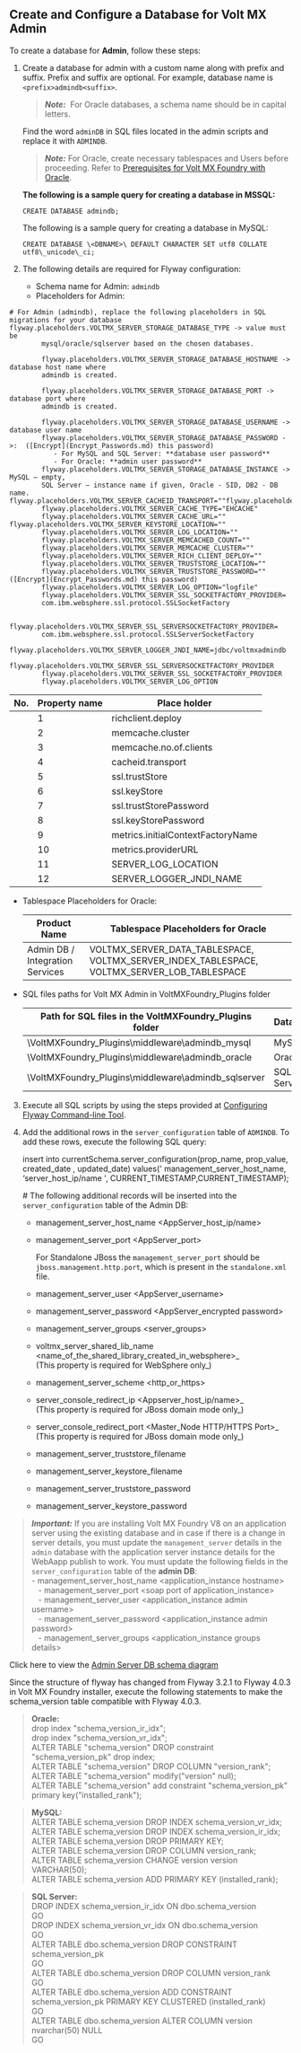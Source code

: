                               

Create and Configure a Database for Volt MX Admin
-------------------------------------------------

To create a database for **Admin**, follow these steps:

1.  Create a database for admin with a custom name along with prefix and suffix. Prefix and suffix are optional. For example, database name is `<prefix>admindb<suffix>`.
    
    > **_Note:_**  For Oracle databases, a schema name should be in capital letters.  
      
    Find the word `adminDB` in SQL files located in the admin scripts and replace it with `ADMINDB`.
    
    > **_Note:_** For Oracle, create necessary tablespaces and Users before proceeding. Refer to [Prerequisites for Volt MX Foundry with Oracle](Database_Prerequsites.md#prerequisites-for-volt-mx-foundry-with-oracle).
    
    **The following is a sample query for creating a database in MSSQL:**
    
    `CREATE DATABASE admindb;`
    
    The following is a sample query for creating a database in MySQL:
    
    `CREATE DATABASE \<DBNAME>\ DEFAULT CHARACTER SET utf8 COLLATE utf8\_unicode\_ci;`
    
2.  The following details are required for Flyway configuration:
    
    *   Schema name for Admin: `admindb`
    *   Placeholders for Admin:
```
# For Admin (admindb), replace the following placeholders in SQL migrations for your database flyway.placeholders.VOLTMX_SERVER_STORAGE_DATABASE_TYPE -> value must be 
        mysql/oracle/sqlserver based on the chosen databases.
        
        flyway.placeholders.VOLTMX_SERVER_STORAGE_DATABASE_HOSTNAME -> database host name where 
        admindb is created.
        
        flyway.placeholders.VOLTMX_SERVER_STORAGE_DATABASE_PORT -> database port where 
        admindb is created.
        
        flyway.placeholders.VOLTMX_SERVER_STORAGE_DATABASE_USERNAME -> database user name
        flyway.placeholders.VOLTMX_SERVER_STORAGE_DATABASE_PASSWORD ->:  ([Encrypt](Encrypt_Passwords.md) this password)
           - For MySQL and SQL Server: **database user password** 
           - For Oracle: **admin user password** 
        flyway.placeholders.VOLTMX_SERVER_STORAGE_DATABASE_INSTANCE ->  MySQL – empty, 
        SQL Server – instance name if given, Oracle - SID, DB2 - DB name. flyway.placeholders.VOLTMX_SERVER_CACHEID_TRANSPORT=""flyway.placeholders.VOLTMX_SERVER_SESSION_DISTRIBUTED="FALSE"  
        flyway.placeholders.VOLTMX_SERVER_CACHE_TYPE="EHCACHE"  
        flyway.placeholders.VOLTMX_SERVER_CACHE_URL=""  flyway.placeholders.VOLTMX_SERVER_KEYSTORE_LOCATION=""
        flyway.placeholders.VOLTMX_SERVER_LOG_LOCATION=""
        flyway.placeholders.VOLTMX_SERVER_MEMCACHED_COUNT=""
        flyway.placeholders.VOLTMX_SERVER_MEMCACHE_CLUSTER=""
        flyway.placeholders.VOLTMX_SERVER_RICH_CLIENT_DEPLOY=""
        flyway.placeholders.VOLTMX_SERVER_TRUSTSTORE_LOCATION=""
        flyway.placeholders.VOLTMX_SERVER_TRUSTSTORE_PASSWORD=""  ([Encrypt](Encrypt_Passwords.md) this password)
        flyway.placeholders.VOLTMX_SERVER_LOG_OPTION="logfile"
        flyway.placeholders.VOLTMX_SERVER_SSL_SOCKETFACTORY_PROVIDER=
        com.ibm.websphere.ssl.protocol.SSLSocketFactory
        
        flyway.placeholders.VOLTMX_SERVER_SSL_SERVERSOCKETFACTORY_PROVIDER=
        com.ibm.websphere.ssl.protocol.SSLServerSocketFactory
        flyway.placeholders.VOLTMX_SERVER_LOGGER_JNDI_NAME=jdbc/voltmxadmindb
        flyway.placeholders.VOLTMX_SERVER_SSL_SERVERSOCKETFACTORY_PROVIDER
        flyway.placeholders.VOLTMX_SERVER_SSL_SOCKETFACTORY_PROVIDER
        flyway.placeholders.VOLTMX_SERVER_LOG_OPTION 
```
        
  | No. | Property name | Place holder |
  | --- | --- | --- |
        | 1 | richclient.deploy | ${VOLTMX\_SERVER\_RICH\_CLIENT\_DEPLOY} <br>Example value, `lib/apps` (Directory where the rich client binaries will be downloaded. Used by admin module) |
        | 2 | memcache.cluster | ${VOLTMX\_SERVER\_MEMCACHE\_CLUSTER}<br>Example value, `10.10.10.10:21201` (<ip>:<port> where memcache cluster is running) <br> **Note:** If the installation is being done without memcache, leave this value empty. |
        | 3 | memcache.no.of.clients | ${VOLTMX\_SERVER\_MEMCACHED\_COUNT}<br>Example value, `1` <br>**Note:** If the installation is being done without memcache, leave this value empty. |
        | 4 | cacheid.transport | ${VOLTMX\_SERVER\_CACHEID\_TRANSPORT}<br>Example value, `Null`(Specify the transfer mode through below property. Valid values are PARAM\_ONLY, COOKIE\_ONLY, EITHER (Default) or null if memcache is not used) |
        | 5 | ssl.trustStore | ${VOLTMX\_SERVER\_TRUSTSTORE\_LOCATION}<br>Example value, `C:/programfiles/java/jdk1.7/lib/security/cacerts`(cacerts Location) |
        | 6 | ssl.keyStore | ${VOLTMX\_SERVER\_KEYSTORE\_LOCATION}<br>Example value, `C:/programfiles/java/jdk1.7/lib/security/cacerts`(cacerts Location) |
        | 7 | ssl.trustStorePassword | ${VOLTMX\_SERVER\_TRUSTSTORE\_PASSWORD}<br>Example value, `changeit` |
        | 8 | ssl.keyStorePassword | ${VOLTMX\_SERVER\_TRUSTSTORE\_PASSWORD<br>Example value, `changeit` |
        | 9 | metrics.initialContextFactoryName | ${VOLTMX\_SERVER\_JMS\_INITIAL\_CONTEXT\_FACTORY}<br>Example value,<br>for WebSphere: `com.ibm.websphere.naming.WsnInitialContextFactory`<br>if jboss\_jms is used: `org.jboss.naming.remote.client.InitialContextFactory`<br>if activemq is used: `org.apache.activemq.jndi.ActiveMQInitialContextFactory` |
        | 10 | metrics.providerURL | ${VOLTMX\_SERVER\_JMS\_PROVIDER\_URL}<br>Example value,For WebSphere: `iiop://<ip>:<port>`<br>For Tomcat/JBoss: `http-remoting://<Hostname/Host IP>:<HTTP Port>` |
        | 11 | SERVER\_LOG\_LOCATION | ${VOLTMX\_SERVER\_LOG\_LOCATION}<br>Example value, `C:/voltmxmflogs/`(Log location for middleware log) |
        | 12 | SERVER\_LOGGER\_JNDI\_NAME | ${VOLTMX\_SERVER\_LOGGER\_JNDI\_NAME}<br>Example value,`java:comp/env/jdbc/voltmxadmindb` |
        
  *   Tablespace Placeholders for Oracle:
        
      | Product Name | Tablespace Placeholders for Oracle |
      | --- | --- |
      | Admin DB / Integration Services | VOLTMX\_SERVER\_DATA\_TABLESPACE, VOLTMX\_SERVER\_INDEX\_TABLESPACE, VOLTMX\_SERVER\_LOB\_TABLESPACE |
        
  *   SQL files paths for Volt MX Admin in VoltMXFoundry\_Plugins folder
          
        | Path for SQL files in the VoltMXFoundry\_Plugins folder | Database | Component |
        | --- | --- | --- |
        | \\VoltMXFoundry\_Plugins\\middleware\\admindb\_mysql | MySQL | Admin DB   |
        | \\VoltMXFoundry\_Plugins\\middleware\\admindb\_oracle | Oracle |
        | \\VoltMXFoundry\_Plugins\\middleware\\admindb\_sqlserver | SQL Server |
        
3.  Execute all SQL scripts by using the steps provided at [Configuring Flyway Command-line Tool](FlywayNew.md).
4.  Add the additional rows in the `server_configuration` table of `ADMINDB`. To add these rows, execute the following SQL query:
    
    insert into currentSchema.server\_configuration(prop\_name, prop\_value, created\_date , updated\_date) values(' management\_server\_host\_name, ‘server\_host\_ip/name ', CURRENT\_TIMESTAMP,CURRENT\_TIMESTAMP);  
    
    \# The following additional records will be inserted into the `server_configuration` table of the Admin DB:
    
    *   management\_server\_host\_name <AppServer\_host\_ip/name>
    *   management\_server\_port <AppServer\_port>  
          
        For Standalone JBoss the `management_server_port` should be `jboss.management.http.port`, which is present in the `standalone.xml` file.  
        
    *   management\_server\_user <AppServer\_username>
    *   management\_server\_password <AppServer\_encrypted password>
    *   management\_server\_groups <server\_groups>
    *   voltmx\_server\_shared\_lib\_name <name\_of\_the\_shared\_library\_created\_in\_websphere>_  
        (This property is required for WebSphere only_)
    *   management\_server\_scheme <http\_or\_https>
    *   server\_console\_redirect\_ip <Appserver\_host\_ip/name>_  
        (This property is required for JBoss domain mode only_)
    *   server\_console\_redirect\_port <Master\_Node HTTP/HTTPS Port>_  
        (This property is required for JBoss domain mode only_)
    *   management\_server\_truststore\_filename
    *   management\_server\_keystore\_filename
    *   management\_server\_truststore\_password
    *   management\_server\_keystore\_password

> **_Important:_** If you are installing Volt MX Foundry V8 on an application server using the existing database and in case if there is a change in server details, you must update the `management_server` details in the `admin` database with the application server instance details for the WebAapp publish to work. You must update the following fields in the `server_configuration` table of the **admin DB**:  
    - management_server_host_name \<application_instance hostname\>  
   - management_server_port \<soap port of application_instance\>  
   - management_server_user \<application_instance admin username\>  
   - management_server_password \<application_instance admin password\>  
   - management_server_groups \<application_instance groups details\>

Click here to view the [Admin Server DB schema diagram](http://docs.voltmx.com/8_x_PDFs/MFSchema_Diagrams/admin_server.png)

Since the structure of flyway has changed from Flyway 3.2.1 to Flyway 4.0.3 in Volt MX Foundry installer, execute the following statements to make the schema\_version table compatible with Flyway 4.0.3.  

>**Oracle:**  
drop index "schema\_version\_ir\_idx";  
drop index "schema\_version\_vr\_idx";  
ALTER TABLE "schema\_version" DROP constraint "schema\_version\_pk" drop index;  
ALTER TABLE "schema\_version" DROP COLUMN "version\_rank";  
ALTER TABLE "schema\_version" modify("version" null);  
ALTER TABLE "schema\_version" add constraint "schema\_version\_pk" primary key("installed\_rank");  
  
>**MySQL:**  
ALTER TABLE schema\_version DROP INDEX schema\_version\_vr\_idx;  
ALTER TABLE schema\_version DROP INDEX schema\_version\_ir\_idx;  
ALTER TABLE schema\_version DROP PRIMARY KEY;  
ALTER TABLE schema\_version DROP COLUMN version\_rank;  
ALTER TABLE schema\_version CHANGE version version VARCHAR(50);  
ALTER TABLE schema\_version ADD PRIMARY KEY (installed\_rank);  
  
  
>**SQL Server:**  
DROP INDEX schema\_version\_ir\_idx ON dbo.schema\_version  
GO  
DROP INDEX schema\_version\_vr\_idx ON dbo.schema\_version  
GO  
ALTER TABLE dbo.schema\_version DROP CONSTRAINT schema\_version\_pk  
GO  
ALTER TABLE dbo.schema\_version DROP COLUMN version\_rank  
GO  
ALTER TABLE dbo.schema\_version ADD CONSTRAINT schema\_version\_pk PRIMARY KEY CLUSTERED (installed\_rank)  
GO  
ALTER TABLE dbo.schema\_version ALTER COLUMN version nvarchar(50) NULL  
GO







<!--                               

Create and Configure a Database for Volt MX Admin
-------------------------------------------------

To create a database for **Admin**, follow these steps:

1.  Create a database for admin with a custom name along with prefix and suffix. Prefix and suffix are optional. For example, database name is `<prefix>admindb<suffix>`.
    
    > **_Note:_**  For Oracle databases, a schema name should be in capital letters.  
      
    Find the word `adminDB` in SQL files located in the admin scripts and replace it with `ADMINDB`.
    
    > **_Note:_** For Oracle, create necessary tablespaces and Users before proceeding. Refer to [Prerequisites for Volt MX Foundry with Oracle](Database_Prerequsites.md#prerequisites-for-volt-mx-foundry-with-oracle).
    
    **The following is a sample query for creating a database in MSSQL:**
    
    `CREATE DATABASE admindb;`
    
    The following is a sample query for creating a database in MySQL:
    
    `CREATE DATABASE \<DBNAME>\ DEFAULT CHARACTER SET utf8 COLLATE utf8\_unicode\_ci;`
    
2.  The following details are required for Flyway configuration:
    
    *   Schema name for Admin: `admindb`
    *   Placeholders for Admin:
```
# For Admin (admindb), replace the following placeholders in SQL migrations for your database flyway.placeholders.VOLTMX_SERVER_STORAGE_DATABASE_TYPE -> value must be 
        mysql/oracle/sqlserver based on the chosen databases.
        
        flyway.placeholders.VOLTMX_SERVER_STORAGE_DATABASE_HOSTNAME -> database host name where 
        admindb is created.
        
        flyway.placeholders.VOLTMX_SERVER_STORAGE_DATABASE_PORT -> database port where 
        admindb is created.
        
        flyway.placeholders.VOLTMX_SERVER_STORAGE_DATABASE_USERNAME -> database user name
        flyway.placeholders.VOLTMX_SERVER_STORAGE_DATABASE_PASSWORD ->:  ([Encrypt](Encrypt_Passwords.md) this password)
           - For MySQL and SQL Server: **database user password** 
           - For Oracle: **admin user password** 
        flyway.placeholders.VOLTMX_SERVER_STORAGE_DATABASE_INSTANCE ->  MySQL – empty, 
        SQL Server – instance name if given, Oracle - SID, DB2 - DB name. flyway.placeholders.VOLTMX_SERVER_CACHEID_TRANSPORT=""flyway.placeholders.VOLTMX_SERVER_SESSION_DISTRIBUTED="FALSE"  
        flyway.placeholders.VOLTMX_SERVER_CACHE_TYPE="EHCACHE"  
        flyway.placeholders.VOLTMX_SERVER_CACHE_URL=""  flyway.placeholders.VOLTMX_SERVER_KEYSTORE_LOCATION=""
        flyway.placeholders.VOLTMX_SERVER_LOG_LOCATION=""
        flyway.placeholders.VOLTMX_SERVER_MEMCACHED_COUNT=""
        flyway.placeholders.VOLTMX_SERVER_MEMCACHE_CLUSTER=""
        flyway.placeholders.VOLTMX_SERVER_RICH_CLIENT_DEPLOY=""
        flyway.placeholders.VOLTMX_SERVER_TRUSTSTORE_LOCATION=""
        flyway.placeholders.VOLTMX_SERVER_TRUSTSTORE_PASSWORD=""  ([Encrypt](Encrypt_Passwords.md) this password)
        flyway.placeholders.VOLTMX_SERVER_LOG_OPTION="logfile"
        flyway.placeholders.VOLTMX_SERVER_SSL_SOCKETFACTORY_PROVIDER=
        com.ibm.websphere.ssl.protocol.SSLSocketFactory
        
        flyway.placeholders.VOLTMX_SERVER_SSL_SERVERSOCKETFACTORY_PROVIDER=
        com.ibm.websphere.ssl.protocol.SSLServerSocketFactory
        flyway.placeholders.VOLTMX_SERVER_LOGGER_JNDI_NAME=jdbc/voltmxadmindb
        flyway.placeholders.VOLTMX_SERVER_SSL_SERVERSOCKETFACTORY_PROVIDER
        flyway.placeholders.VOLTMX_SERVER_SSL_SOCKETFACTORY_PROVIDER
        flyway.placeholders.VOLTMX_SERVER_LOG_OPTION 
```
        
  | No. | Property name | Place holder |
  | --- | --- | --- |
        | 1 | richclient.deploy | ${VOLTMX\_SERVER\_RICH\_CLIENT\_DEPLOY} <br>Example value, `lib/apps` (Directory where the rich client binaries will be downloaded. Used by admin module) |
        | 2 | memcache.cluster | ${VOLTMX\_SERVER\_MEMCACHE\_CLUSTER}<br>Example value, `10.10.10.10:21201` (<ip>:<port> where memcache cluster is running) <br> **Note:** If the installation is being done without memcache, leave this value empty. |
        | 3 | memcache.no.of.clients | ${VOLTMX\_SERVER\_MEMCACHED\_COUNT}<br>Example value, `1` <br>**Note:** If the installation is being done without memcache, leave this value empty. |
        | 4 | cacheid.transport | ${VOLTMX\_SERVER\_CACHEID\_TRANSPORT}<br>Example value, `Null`(Specify the transfer mode through below property. Valid values are PARAM\_ONLY, COOKIE\_ONLY, EITHER (Default) or null if memcache is not used) |
        | 5 | ssl.trustStore | ${VOLTMX\_SERVER\_TRUSTSTORE\_LOCATION}<br>Example value, `C:/programfiles/java/jdk1.7/lib/security/cacerts`(cacerts Location) |
        | 6 | ssl.keyStore | ${VOLTMX\_SERVER\_KEYSTORE\_LOCATION}<br>Example value, `C:/programfiles/java/jdk1.7/lib/security/cacerts`(cacerts Location) |
        | 7 | ssl.trustStorePassword | ${VOLTMX\_SERVER\_TRUSTSTORE\_PASSWORD}<br>Example value, `changeit` |
        | 8 | ssl.keyStorePassword | ${VOLTMX\_SERVER\_TRUSTSTORE\_PASSWORD<br>Example value, `changeit` |
        | 9 | metrics.initialContextFactoryName | ${VOLTMX\_SERVER\_JMS\_INITIAL\_CONTEXT\_FACTORY}<br>Example value,<br>for WebLogic: `weblogic.jndi.WLInitialContextFactory`<br>for WebSphere: `com.ibm.websphere.naming.WsnInitialContextFactory`<br>if jboss\_jms is used: `org.jboss.naming.remote.client.InitialContextFactory`<br>if activemq is used: `org.apache.activemq.jndi.ActiveMQInitialContextFactory` |
        | 10 | metrics.providerURL | ${VOLTMX\_SERVER\_JMS\_PROVIDER\_URL}<br>Example value,For WebLogic: `t3://<ip>:<port>`<br>For WebSphere: `iiop://<ip>:<port>`<br>For Tomcat/JBoss: `http-remoting://<Hostname/Host IP>:<HTTP Port>` |
        | 11 | metrics.securityPrincipalName | ${VOLTMX\_SERVER\_JMS\_USER\_NAME}<br>Example value, `Weblogic`(weblogic admin username) |
        | 12 | metrics.securityCredentials | ${VOLTMX\_SERVER\_JMS\_USER\_PASSWORD}<br>Example value, `Weblogic123`(weblogic admin password) |
        | 13 | metrics.userName | ${VOLTMX\_SERVER\_JMS\_USER\_NAME}<br>Example value, `Weblogic`(weblogic admin username) |
        | 14 | metrics.password | ${VOLTMX\_SERVER\_JMS\_USER\_PASSWORD}<br>Example value, `Weblogic123`(weblogic admin password) |
        | 15 | SERVER\_LOG\_LOCATION | ${VOLTMX\_SERVER\_LOG\_LOCATION}<br>Example value, `C:/voltmxmflogs/`(Log location for middleware log) |
        | 16 | SERVER\_LOGGER\_JNDI\_NAME | ${VOLTMX\_SERVER\_LOGGER\_JNDI\_NAME}<br>Example value,`java:comp/env/jdbc/voltmxadmindb` |
        
  *   Tablespace Placeholders for Oracle:
        
      | Product Name | Tablespace Placeholders for Oracle |
      | --- | --- |
      | Admin DB / Integration Services | VOLTMX\_SERVER\_DATA\_TABLESPACE, VOLTMX\_SERVER\_INDEX\_TABLESPACE, VOLTMX\_SERVER\_LOB\_TABLESPACE |
        
  *   SQL files paths for Volt MX Admin in VoltMXFoundry\_Plugins folder
          
        | Path for SQL files in the VoltMXFoundry\_Plugins folder | Database | Component |
        | --- | --- | --- |
        | \\VoltMXFoundry\_Plugins\\middleware\\admindb\_mysql | MySQL | Admin DB   |
        | \\VoltMXFoundry\_Plugins\\middleware\\admindb\_oracle | Oracle |
        | \\VoltMXFoundry\_Plugins\\middleware\\admindb\_sqlserver | SQL Server |
        
3.  Execute all SQL scripts by using the steps provided at [Configuring Flyway Command-line Tool](FlywayNew.md).
4.  Add the additional rows in the `server_configuration` table of `ADMINDB`. To add these rows, execute the following SQL query:
    
    insert into currentSchema.server\_configuration(prop\_name, prop\_value, created\_date , updated\_date) values(' management\_server\_host\_name, ‘server\_host\_ip/name ', CURRENT\_TIMESTAMP,CURRENT\_TIMESTAMP);  
    
    \# The following additional records will be inserted into the `server_configuration` table of the Admin DB:
    
    *   management\_server\_host\_name <AppServer\_host\_ip/name>
    *   management\_server\_port <AppServer\_port>  
          
        For Standalone JBoss the `management_server_port` should be `jboss.management.http.port`, which is present in the `standalone.xml` file.  
        
    *   management\_server\_user <AppServer\_username>
    *   management\_server\_password <AppServer\_encrypted password>
    *   management\_server\_groups <server\_groups>
    *   voltmx\_server\_shared\_lib\_name <name\_of\_the\_shared\_library\_created\_in\_websphere>_  
        (This property is required for WebSphere only_)
    *   management\_server\_scheme <http\_or\_https>
    *   server\_console\_redirect\_ip <Appserver\_host\_ip/name>_  
        (This property is required for JBoss domain mode only_)
    *   server\_console\_redirect\_port <Master\_Node HTTP/HTTPS Port>_  
        (This property is required for JBoss domain mode only_)
    *   management\_server\_truststore\_filename
    *   management\_server\_keystore\_filename
    *   management\_server\_truststore\_password
    *   management\_server\_keystore\_password

> **_Important:_** If you are installing Volt MX Foundry V8 on an application server using the existing database and in case if there is a change in server details, you must update the `management_server` details in the `admin` database with the application server instance details for the WebAapp publish to work. You must update the following fields in the `server_configuration` table of the **admin DB**:  
    - management_server_host_name \<application_instance hostname\>  
   - management_server_port \<soap port of application_instance\>  
   - management_server_user \<application_instance admin username\>  
   - management_server_password \<application_instance admin password\>  
   - management_server_groups \<application_instance groups details\>

Click here to view the [Admin Server DB schema diagram](http://docs.voltmx.com/8_x_PDFs/MFSchema_Diagrams/admin_server.png)

Since the structure of flyway has changed from Flyway 3.2.1 to Flyway 4.0.3 in Volt MX Foundry installer, execute the following statements to make the schema\_version table compatible with Flyway 4.0.3.  

>**Oracle:**  
drop index "schema\_version\_ir\_idx";  
drop index "schema\_version\_vr\_idx";  
ALTER TABLE "schema\_version" DROP constraint "schema\_version\_pk" drop index;  
ALTER TABLE "schema\_version" DROP COLUMN "version\_rank";  
ALTER TABLE "schema\_version" modify("version" null);  
ALTER TABLE "schema\_version" add constraint "schema\_version\_pk" primary key("installed\_rank");  
  
>**MySQL:**  
ALTER TABLE schema\_version DROP INDEX schema\_version\_vr\_idx;  
ALTER TABLE schema\_version DROP INDEX schema\_version\_ir\_idx;  
ALTER TABLE schema\_version DROP PRIMARY KEY;  
ALTER TABLE schema\_version DROP COLUMN version\_rank;  
ALTER TABLE schema\_version CHANGE version version VARCHAR(50);  
ALTER TABLE schema\_version ADD PRIMARY KEY (installed\_rank);  
  
  
>**SQL Server:**  
DROP INDEX schema\_version\_ir\_idx ON dbo.schema\_version  
GO  
DROP INDEX schema\_version\_vr\_idx ON dbo.schema\_version  
GO  
ALTER TABLE dbo.schema\_version DROP CONSTRAINT schema\_version\_pk  
GO  
ALTER TABLE dbo.schema\_version DROP COLUMN version\_rank  
GO  
ALTER TABLE dbo.schema\_version ADD CONSTRAINT schema\_version\_pk PRIMARY KEY CLUSTERED (installed\_rank)  
GO  
ALTER TABLE dbo.schema\_version ALTER COLUMN version nvarchar(50) NULL  
GO -->
